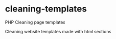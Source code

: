 # cleaning-templates
PHP Cleaning page templates

Cleaning website templates made with html sections
